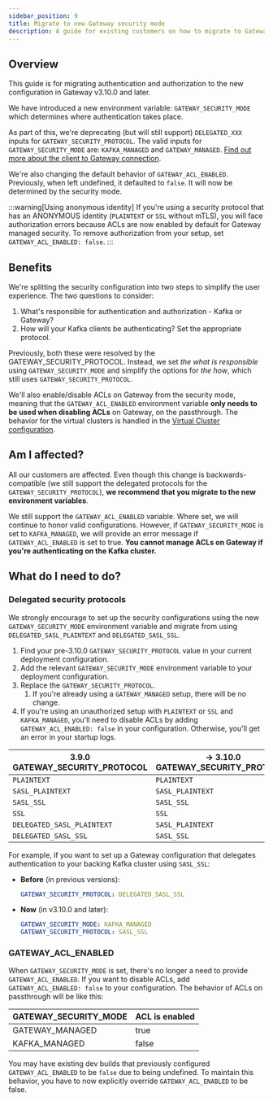 ```yaml
---
sidebar_position: 9
title: Migrate to new Gateway security mode
description: A guide for existing customers on how to migrate to Gateway security mode
---
```


## Overview

This guide is for migrating authentication and authorization to the new configuration in Gateway v3.10.0 and later.

We have introduced a new environment variable: `GATEWAY_SECURITY_MODE` which determines where authentication takes place.

As part of this, we're deprecating (but will still support) `DELEGATED_XXX` inputs for `GATEWAY_SECURITY_PROTOCOL`. The valid inputs for `GATEWAY_SECURITY_MODE` are: `KAFKA_MANAGED` and `GATEWAY_MANAGED`. [Find out more about the client to Gateway connection](/guide/conduktor-in-production/deploy-artifacts/deploy-gateway/#4-configure-gateway-to-accept-client-connections).

We're also changing the default behavior of `GATEWAY_ACL_ENABLED`. Previously, when left undefined, it defaulted to `false`. It will now be determined by the security mode.

:::warning[Using anonymous identity]
If you're using a security protocol that has an ANONYMOUS identity (`PLAINTEXT` or `SSL` without mTLS), you will face authorization errors because ACLs are now enabled by default for Gateway managed security. To remove authorization from your setup, set `GATEWAY_ACL_ENABLED: false`.
:::

## Benefits

We're splitting the security configuration into two steps to simplify the user experience. The two questions to consider:

1. What's responsible for authentication and authorization - Kafka or Gateway?
1. How will your Kafka clients be authenticating? Set the appropriate protocol.

Previously, both these were resolved by the GATEWAY_SECURITY_PROTOCOL. Instead, we set *the what is responsible* using `GATEWAY_SECURITY_MODE` and simplify the options for *the how*, which still uses `GATEWAY_SECURITY_PROTOCOL`.

We'll also enable/disable ACLs on Gateway from the security mode, meaning that the `GATEWAY_ACL_ENABLED` environment variable **only needs to be used when disabling ACLs** on Gateway, on the passthrough. The behavior for the virtual clusters is handled in the [Virtual Cluster configuration](/guide/reference/gateway-reference/#virtualcluster).

## Am I affected?

All our customers are affected. Even though this change is backwards-compatible (we still support the delegated protocols for the `GATEWAY_SECURITY_PROTOCOL`), **we recommend that you migrate to the new environment variables**.

We still support the `GATEWAY_ACL_ENABLED` variable. Where set, we will continue to honor valid configurations. However, if `GATEWAY_SECURITY_MODE` is set to `KAFKA_MANAGED`, we will provide an error message if `GATEWAY_ACL_ENABLED` is set to true. **You cannot manage ACLs on Gateway if you're authenticating on the Kafka cluster.**

## What do I need to do?

### Delegated security protocols

We strongly encourage to set up the security configurations using the new `GATEWAY_SECURITY_MODE` environment variable and migrate from using `DELEGATED_SASL_PLAINTEXT` and `DELEGATED_SASL_SSL`.

1. Find your pre-3.10.0 `GATEWAY_SECURITY_PROTOCOL` value in your current deployment configuration.
1. Add the relevant `GATEWAY_SECURITY_MODE` environment variable to your deployment configuration.
1. Replace the `GATEWAY_SECURITY_PROTOCOL`.
    1. If you're already using a `GATEWAY_MANAGED` setup, there will be no change.
1. If you're using an unauthorized setup with `PLAINTEXT` or `SSL` and `KAFKA_MANAGED`, you'll need to disable ACLs by adding `GATEWAY_ACL_ENABLED: false` in your configuration. Otherwise, you'll get an error in your startup logs.

| **3.9.0** GATEWAY_SECURITY_PROTOCOL | → **3.10.0** GATEWAY_SECURITY_PROTOCOL | → **3.10.0**  GATEWAY_SECURITY_MODE |
|-------------------------------------|----------------------------------------|-------------------------------------|
| `PLAINTEXT`                         | `PLAINTEXT`                            | `GATEWAY_MANAGED`                   |
| `SASL_PLAINTEXT`                    | `SASL_PLAINTEXT`                       | `GATEWAY_MANAGED`                   |
| `SASL_SSL`                          | `SASL_SSL`                             | `GATEWAY_MANAGED`                   |
| `SSL`                               | `SSL`                                  | `GATEWAY_MANAGED`                   |
| `DELEGATED_SASL_PLAINTEXT`          | `SASL_PLAINTEXT`                       | `KAFKA_MANAGED`                     |
| `DELEGATED_SASL_SSL`                | `SASL_SSL`                             | `KAFKA_MANAGED`                     |

For example, if you want to set up a Gateway configuration that delegates authentication to your backing Kafka cluster using `SASL_SSL`:

- **Before** (in previous versions):

  ```yaml
  GATEWAY_SECURITY_PROTOCOL: DELEGATED_SASL_SSL
  ```

- **Now** (in v3.10.0 and later):
  
  ```yaml
  GATEWAY_SECURITY_MODE: KAFKA_MANAGED
  GATEWAY_SECURITY_PROTOCOL: SASL_SSL
  ```
  
### GATEWAY_ACL_ENABLED

When `GATEWAY_SECURITY_MODE` is set, there's no longer a need to provide `GATEWAY_ACL_ENABLED`. If you want to disable ACLs, add `GATEWAY_ACL_ENABLED: false` to your configuration. The behavior of ACLs on passthrough will be like this:

| GATEWAY_SECURITY_MODE | ACL is enabled |
|-----------------------|----------------|
| GATEWAY_MANAGED       | true           |
| KAFKA_MANAGED         | false          |

You may have existing dev builds that previously configured `GATEWAY_ACL_ENABLED` to be `false` due to being undefined. To maintain this behavior, you have to now explicitly override `GATEWAY_ACL_ENABLED` to be false.
